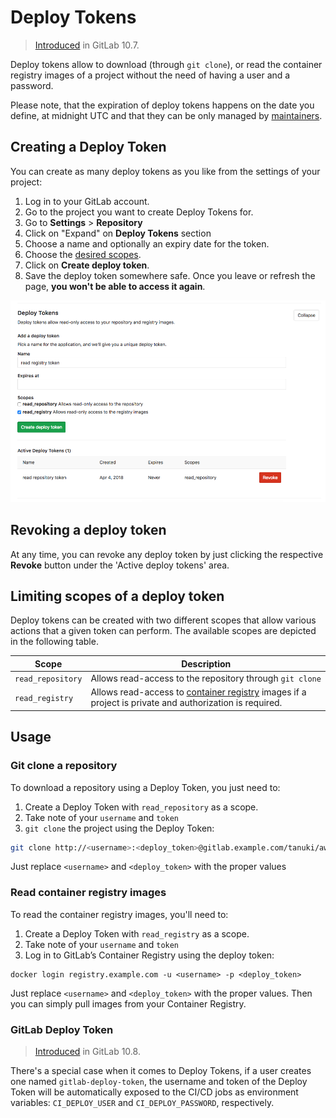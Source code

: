 # Deploy Tokens

> [Introduced][ce-17894] in GitLab 10.7.

Deploy tokens allow to download (through `git clone`), or read the container registry images of a project without the need of having a user and a password.

Please note, that the expiration of deploy tokens happens on the date you define,
at midnight UTC and that they can be only managed by [maintainers](https://docs.gitlab.com/ee/user/permissions.html).

## Creating a Deploy Token

You can create as many deploy tokens as you like from the settings of your project: 

1. Log in to your GitLab account.
1. Go to the project you want to create Deploy Tokens for.
1. Go to **Settings** > **Repository**
1. Click on "Expand" on **Deploy Tokens** section
1. Choose a name and optionally an expiry date for the token.
1. Choose the [desired scopes](#limiting-scopes-of-a-deploy-token).
1. Click on **Create deploy token**.
1. Save the deploy token somewhere safe. Once you leave or refresh
   the page, **you won't be able to access it again**.

![Personal access tokens page](img/deploy_tokens.png)

## Revoking a deploy token

At any time, you can revoke any deploy token by just clicking the
respective **Revoke** button under the 'Active deploy tokens' area.

## Limiting scopes of a deploy token

Deploy tokens can be created with two different scopes that allow various
actions that a given token can perform. The available scopes are depicted in
the following table.

| Scope | Description |
| ----- | ----------- |
| `read_repository` | Allows read-access to the repository through `git clone` |
| `read_registry` | Allows read-access to [container registry] images if a project is private and authorization is required. |

## Usage

### Git clone a repository

To download a repository using a Deploy Token, you just need to:

1. Create a Deploy Token with `read_repository` as a scope.
2. Take note of your `username` and `token`
3. `git clone` the project using the Deploy Token:


```bash
git clone http://<username>:<deploy_token>@gitlab.example.com/tanuki/awesome_project.git
```

Just replace `<username>` and `<deploy_token>` with the proper values

### Read container registry images

To read the container registry images, you'll need to:

1. Create a Deploy Token with `read_registry` as a scope.
2. Take note of your `username` and `token`
3. Log in to GitLab’s Container Registry using the deploy token:

```
docker login registry.example.com -u <username> -p <deploy_token>
```

Just replace `<username>` and `<deploy_token>` with the proper values. Then you can simply 
pull images from your Container Registry.

### GitLab Deploy Token

> [Introduced][ce-18414] in GitLab 10.8.

There's a special case when it comes to Deploy Tokens, if a user creates one
named `gitlab-deploy-token`, the username and token of the Deploy Token will be 
automatically exposed to the CI/CD jobs as environment variables: `CI_DEPLOY_USER` and 
`CI_DEPLOY_PASSWORD`, respectively.

[ce-17894]: https://gitlab.com/gitlab-org/gitlab-ce/merge_requests/17894
[ce-11845]: https://gitlab.com/gitlab-org/gitlab-ce/merge_requests/11845
[ce-18414]: https://gitlab.com/gitlab-org/gitlab-ce/merge_requests/18414
[container registry]: ../container_registry.md
